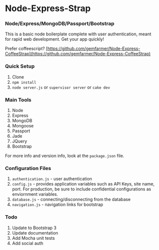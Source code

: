# Node-Express-Strap

### Node/Express/MongoDB/Passport/Bootstrap

This is a basic node boilerplate complete with user authentication, meant for rapid web development. Get your app quickly!

Prefer coffeescript? [https://github.com/gemfarmer/Node-Express-CoffeeStrap](https://github.com/gemfarmer/Node-Express-CoffeeStrap)

### Quick Setup

1. Clone
2. `npm install`
3. `node server.js` or `supervisor server` or `cake dev`

### Main Tools

1. Node
2. Express
3. MongoDB
4. Mongoose
5. Passport
6. Jade
7. JQuery
8. Bootstrap

For more info and version info, look at the `package.json` file.

### Configuration Files

1. `authentication.js` - user authentication
2. `config.js` - provides application variables such as API Keys, site name, port. For production, be sure to include confidential configurations as enviornment variables.
3. `database.js` - connecting/disconnecting from the database
4. `navigation.js` - navigation links for bootstrap

### Todo

1. Update to Bootstrap 3
2. Update documentation
3. Add Mocha unit tests
4. Add social auth